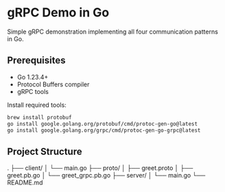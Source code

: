 # gRPC Demo in Go

Simple gRPC demonstration implementing all four communication patterns in Go.

## Prerequisites

- Go 1.23.4+
- Protocol Buffers compiler
- gRPC tools

Install required tools:
```bash
brew install protobuf
go install google.golang.org/protobuf/cmd/protoc-gen-go@latest
go install google.golang.org/grpc/cmd/protoc-gen-go-grpc@latest
```

## Project Structure
.
├── client/
│   └── main.go
├── proto/
│   ├── greet.proto
│   ├── greet.pb.go
│   └── greet_grpc.pb.go
├── server/
│   └── main.go
└── README.md
